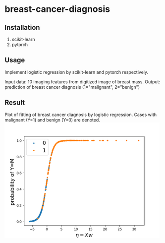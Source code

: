 # breast-cancer-diagnosis

## Installation 
1. scikit-learn
2. pytorch

## Usage 
Implement logistic regression by scikit-learn and pytorch respectively. 

Input data: 10 imaging features from digitized image of breast mass.
Output: prediction of breast cancer diagnosis (1="malignant", 2="benign")

## Result
Plot of fitting of breast cancer diagnosis by logistic regression. Cases with malignant (Y=1) and benign (Y=0) are denoted.
<img src="./breast_cancer.png" width="500">
